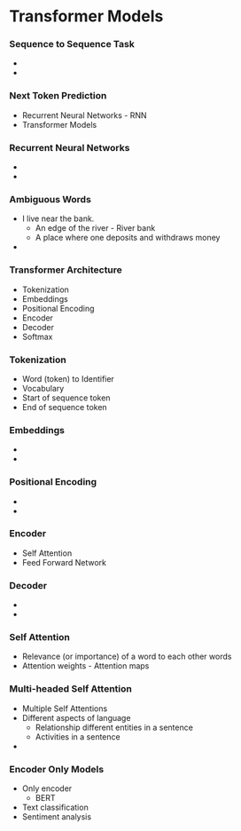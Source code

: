 # Transformer Models

### Sequence to Sequence Task
-
-

### Next Token Prediction
- Recurrent Neural Networks - RNN
- Transformer Models

### Recurrent Neural Networks
-
-

### Ambiguous Words
- I live near the bank.
  - An edge of the river - River bank
  - A place where one deposits and withdraws money 
-

### Transformer Architecture
- Tokenization
- Embeddings
- Positional Encoding
- Encoder
- Decoder
- Softmax 

### Tokenization
- Word (token) to Identifier
- Vocabulary
- Start of sequence token
- End of sequence token

### Embeddings
- 
-

### Positional Encoding
-
-

### Encoder
- Self Attention
- Feed Forward Network

### Decoder
-
-

### Self Attention
- Relevance (or importance) of a word to each other words
- Attention weights - Attention maps

### Multi-headed Self Attention
- Multiple Self Attentions
- Different aspects of language
  - Relationship different entities in a sentence
  - Activities in a sentence 
-

### Encoder Only Models
- Only encoder
  - BERT
- Text classification
- Sentiment analysis
